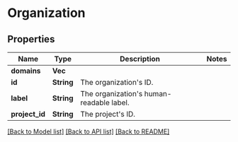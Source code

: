 # Organization

## Properties

Name | Type | Description | Notes
------------ | ------------- | ------------- | -------------
**domains** | **Vec<String>** |  | 
**id** | **String** | The organization's ID. | 
**label** | **String** | The organization's human-readable label. | 
**project_id** | **String** | The project's ID. | 

[[Back to Model list]](../README.md#documentation-for-models) [[Back to API list]](../README.md#documentation-for-api-endpoints) [[Back to README]](../README.md)


